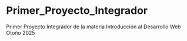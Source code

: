 # Primer_Proyecto_Integrador
Primer Proyecto Integrador de la materia Introducción al Desarrollo Web Otoño 2025
